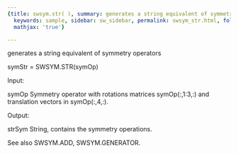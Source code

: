 ```yaml
---
{title: swsym.str( ), summary: generates a string equivalent of symmetry operators,
  keywords: sample, sidebar: sw_sidebar, permalink: swsym_str.html, folder: +swsym,
  mathjax: 'true'}

---
```

generates a string equivalent of symmetry operators
 
symStr = SWSYM.STR(symOp)
 
Input:
 
symOp     Symmetry operator with rotations matrices symOp(:,1:3,:) and
          translation vectors in symOp(:,4,:).
 
Output:
 
strSym    String, contains the symmetry operations.
 
See also SWSYM.ADD, SWSYM.GENERATOR.
 
